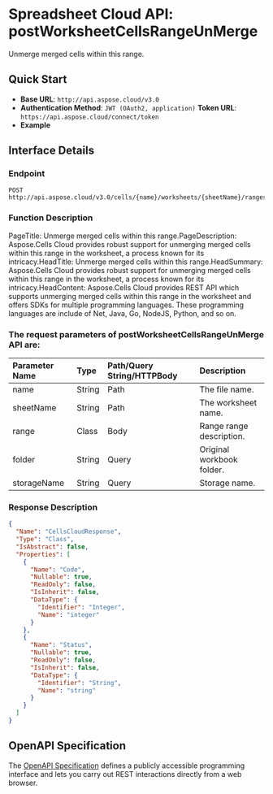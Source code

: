 # **Spreadsheet Cloud API: postWorksheetCellsRangeUnMerge**

Unmerge merged cells within this range. 

## **Quick Start**

- **Base URL**: `http://api.aspose.cloud/v3.0`
- **Authentication Method**: `JWT (OAuth2, application)`  **Token URL**: `https://api.aspose.cloud/connect/token`
- **Example** 
<script src="https://gist.github.com/aspose-cells-cloud-gists/8a5b324fdf3e574dbd747c1a1e24b05d.js?file=Example30_PostWorksheetCellsRangeUnMerge.cs"></script>

## **Interface Details**

### **Endpoint** 

```
POST http://api.aspose.cloud/v3.0/cells/{name}/worksheets/{sheetName}/ranges/unmerge
```

### **Function Description**
PageTitle: Unmerge merged cells within this range.PageDescription: Aspose.Cells Cloud provides robust support for unmerging merged cells within this range in the worksheet, a process known for its intricacy.HeadTitle: Unmerge merged cells within this range.HeadSummary: Aspose.Cells Cloud provides robust support for unmerging merged cells within this range in the worksheet, a process known for its intricacy.HeadContent: Aspose.Cells Cloud provides REST API which supports unmerging merged cells within this range in the worksheet and offers SDKs for multiple programming languages. These programming languages are include of Net, Java, Go, NodeJS, Python, and so on.

### The request parameters of **postWorksheetCellsRangeUnMerge** API are: 

| Parameter Name | Type | Path/Query String/HTTPBody | Description | 
| :- | :- | :- |:- | 
|name|String|Path|The file name.|
|sheetName|String|Path|The worksheet name.|
|range|Class|Body|Range range description.|
|folder|String|Query|Original workbook folder.|
|storageName|String|Query|Storage name.|


### **Response Description**
```json
{
  "Name": "CellsCloudResponse",
  "Type": "Class",
  "IsAbstract": false,
  "Properties": [
    {
      "Name": "Code",
      "Nullable": true,
      "ReadOnly": false,
      "IsInherit": false,
      "DataType": {
        "Identifier": "Integer",
        "Name": "integer"
      }
    },
    {
      "Name": "Status",
      "Nullable": true,
      "ReadOnly": false,
      "IsInherit": false,
      "DataType": {
        "Identifier": "String",
        "Name": "string"
      }
    }
  ]
}
```

## OpenAPI Specification

The [OpenAPI Specification](https://reference.aspose.cloud/cells/#/RangesController/PostWorksheetCellsRangeUnMerge) defines a publicly accessible programming interface and lets you carry out REST interactions directly from a web browser.

